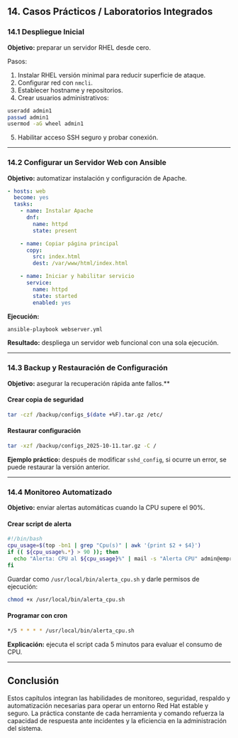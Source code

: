
## 14. Casos Prácticos / Laboratorios Integrados

### 14.1 Despliegue Inicial

**Objetivo:** preparar un servidor RHEL desde cero.

Pasos:

1. Instalar RHEL versión minimal para reducir superficie de ataque.
2. Configurar red con `nmcli`.
3. Establecer hostname y repositorios.
4. Crear usuarios administrativos:

```bash
useradd admin1
passwd admin1
usermod -aG wheel admin1
```

5. Habilitar acceso SSH seguro y probar conexión.

---

### 14.2 Configurar un Servidor Web con Ansible

**Objetivo:** automatizar instalación y configuración de Apache.

```yaml
- hosts: web
  become: yes
  tasks:
    - name: Instalar Apache
      dnf:
        name: httpd
        state: present

    - name: Copiar página principal
      copy:
        src: index.html
        dest: /var/www/html/index.html

    - name: Iniciar y habilitar servicio
      service:
        name: httpd
        state: started
        enabled: yes
```

**Ejecución:**

```bash
ansible-playbook webserver.yml
```

**Resultado:** despliega un servidor web funcional con una sola ejecución.

---

### 14.3 Backup y Restauración de Configuración

**Objetivo:** asegurar la recuperación rápida ante fallos.**

#### Crear copia de seguridad

```bash
tar -czf /backup/configs_$(date +%F).tar.gz /etc/
```

#### Restaurar configuración

```bash
tar -xzf /backup/configs_2025-10-11.tar.gz -C /
```

**Ejemplo práctico:** después de modificar `sshd_config`, si ocurre un error, se puede restaurar la versión anterior.

---

### 14.4 Monitoreo Automatizado

**Objetivo:** enviar alertas automáticas cuando la CPU supere el 90%.

#### Crear script de alerta

```bash
#!/bin/bash
cpu_usage=$(top -bn1 | grep "Cpu(s)" | awk '{print $2 + $4}')
if (( ${cpu_usage%.*} > 90 )); then
  echo "Alerta: CPU al ${cpu_usage}%" | mail -s "Alerta CPU" admin@empresa.cl
fi
```

Guardar como `/usr/local/bin/alerta_cpu.sh` y darle permisos de ejecución:

```bash
chmod +x /usr/local/bin/alerta_cpu.sh
```

#### Programar con cron

```bash
*/5 * * * * /usr/local/bin/alerta_cpu.sh
```

**Explicación:** ejecuta el script cada 5 minutos para evaluar el consumo de CPU.

---

## Conclusión

Estos capítulos integran las habilidades de monitoreo, seguridad, respaldo y automatización necesarias para operar un entorno Red Hat estable y seguro. La práctica constante de cada herramienta y comando refuerza la capacidad de respuesta ante incidentes y la eficiencia en la administración del sistema.

